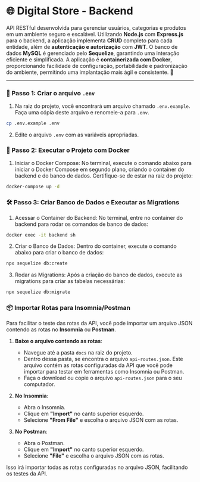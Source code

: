 # 🌐 Digital Store - Backend

API RESTful desenvolvida para gerenciar usuários, categorias e produtos em um ambiente seguro e escalável. Utilizando **Node.js** com **Express.js** para o backend, a aplicação implementa **CRUD** completo para cada entidade, além de **autenticação e autorização** com **JWT**. O banco de dados **MySQL** é gerenciado pelo **Sequelize**, garantindo uma interação eficiente e simplificada. A aplicação é **containerizada com Docker**, proporcionando facilidade de configuração, portabilidade e padronização do ambiente, permitindo uma implantação mais ágil e consistente. 🚀

---

### 🚀 Passo 1: Criar o arquivo `.env`

1. Na raiz do projeto, você encontrará um arquivo chamado `.env.example`. Faça uma cópia deste arquivo e renomeie-a para `.env`.

```bash
cp .env.example .env
```

2. Edite o arquivo `.env` com as variáveis apropriadas.

### 🐳 Passo 2: Executar o Projeto com Docker
1. Iniciar o Docker Compose: No terminal, execute o comando abaixo para iniciar o Docker Compose em segundo plano, criando o container do backend e do banco de dados. Certifique-se de estar na raiz do projeto:
```bash
docker-compose up -d
```

### 🛠️ Passo 3: Criar Banco de Dados e Executar as Migrations
1. Acessar o Container do Backend: No terminal, entre no container do backend para rodar os comandos de banco de dados:
```bash
docker exec -it backend sh
```

2. Criar o Banco de Dados: Dentro do container, execute o comando abaixo para criar o banco de dados:
```bash
npx sequelize db:create
```

3. Rodar as Migrations: Após a criação do banco de dados, execute as migrations para criar as tabelas necessárias:
```bash
npx sequelize db:migrate
```

### 📦 Importar Rotas para Insomnia/Postman

Para facilitar o teste das rotas da API, você pode importar um arquivo JSON contendo as rotas no **Insomnia** ou **Postman**.

1. **Baixe o arquivo contendo as rotas**:
   - Navegue até a pasta `docs` na raiz do projeto.
   - Dentro dessa pasta, se encontra o arquivo `api-routes.json`. Este arquivo contém as rotas configuradas da API que você pode importar para testar em ferramentas como Insomnia ou Postman.
   - Faça o download ou copie o arquivo `api-routes.json` para o seu computador.

2. **No Insomnia**:
   - Abra o Insomnia.
   - Clique em **"Import"** no canto superior esquerdo.
   - Selecione **"From File"** e escolha o arquivo JSON com as rotas.

3. **No Postman**:
   - Abra o Postman.
   - Clique em **"Import"** no canto superior esquerdo.
   - Selecione **"File"** e escolha o arquivo JSON com as rotas.

Isso irá importar todas as rotas configuradas no arquivo JSON, facilitando os testes da API.
